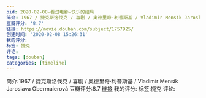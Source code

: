 ```yaml
---
pid: 2020-02-08-看过电影-快乐的结局
简介: 1967 / 捷克斯洛伐克 / 喜剧 / 奥德里奇·利普斯基 / Vladimír Mensík Jaroslava Obermaierová
豆瓣评分: '8.7'
链接: https://movie.douban.com/subject/1757925/
创建时间: '2020-02-08 15:26:31'
我的评分:
标签: 捷克
评论:
tags: [douban]
categories: [timeline]
---
```

简介:1967 / 捷克斯洛伐克 / 喜剧 / 奥德里奇·利普斯基 / Vladimír Mensík Jaroslava Obermaierová
豆瓣评分:8.7
[链接](https://movie.douban.com/subject/1757925/)
我的评分:
标签:捷克
评论:
